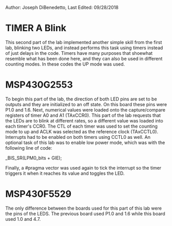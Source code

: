 Author: Joseph DiBenedetto,
Last Edited: 09/28/2018

# TIMER A Blink
This second part of the lab implemented another simple skill from the first lab, blinking two LEDs, and instead performs this task using timers instead of just delays in the code. Timers have many purposes that shoewhat resemble what has been done here, and they can also be used in different counting modes. In these codes the UP mode was used. 

# MSP430G2553
To begin this part of the lab, the direction of both LED pins are set to be outputs and they are initialized to an off state. On this board these pins were P1.0 and 1.6. Next, numerical values were loaded onto the capture/compare registers of timer A0 and A1 (TAxCCR0). This part of the lab requests that the LEDs are to blink at different rates, so a different value was loaded into each timer's CCR0. The CTL of each timer was used to set the counting mode to up and ACLK was selected as the reference clock (TAxCCTL0). Interrupts had to be enabled on both timers using CCTL0 as well. An optional task of this lab was to enable low power mode, which was with the following line of code:

_BIS_SR(LPM0_bits + GIE);

Finally, a #pragma vector was used again to tick the interrupt so the timer triggers it when it reaches its value and toggles the LED.

# MSP430F5529
The only difference between the boards used for this part of this lab were the pins of the LEDS. The previous board used P1.0 and 1.6 while this board used 1.0 and 4.7.
